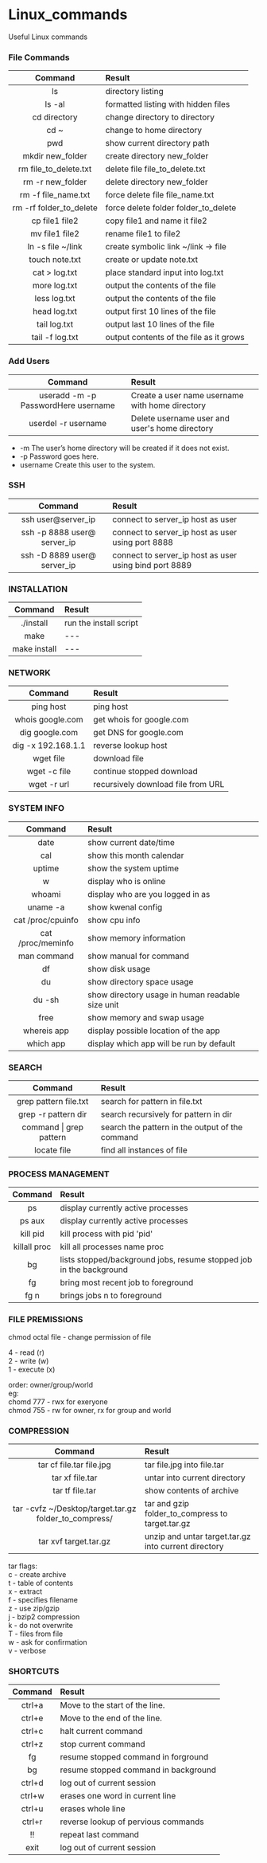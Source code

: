# Linux_commands
Useful Linux commands

### File Commands
| Command                 | Result                              |
| :---------------------: | :-----------------------------------|
| ls                      | directory listing |
| ls -al                  | formatted listing with hidden files |
| cd directory            | change directory to directory |
| cd ~                    | change to home directory |
| pwd                     | show current directory path |
| mkdir new_folder        | create directory new_folder |
| rm file_to_delete.txt   | delete file file_to_delete.txt |
| rm -r new_folder        | delete directory new_folder |
| rm -f file_name.txt     | force delete file file_name.txt |
| rm -rf folder_to_delete | force delete folder folder_to_delete |
| cp file1 file2          | copy file1 and name it file2 |
| mv file1 file2          | rename file1 to file2 |
| ln -s file ~/link       | create symbolic link ~/link -> file |
| touch note.txt          | create or update note.txt |
| cat > log.txt           | place standard input into log.txt |
| more log.txt            | output the contents of the file |
| less log.txt            | output the contents of the file |
| head log.txt            | output first 10 lines of the file |
| tail log.txt            | output last 10 lines of the file |
| tail -f log.txt         | output contents of the file as it grows |

### Add Users

| Command                                    | Result                                          |
| :----------------------------------------: | :-----------------------------------------------|
| useradd -m -p PasswordHere username        | Create a user name username with home directory |
| userdel -r username                        | Delete username user and user's home directory  |
* -m The user’s home directory will be created if it does not exist.
* -p Password goes here.
* username Create this user to the system.

### SSH

| Command                     | Result                              |
| :-------------------------: | :-----------------------------------|
| ssh user@server_ip          | connect to server_ip host as user |
| ssh -p 8888 user@ server_ip | connect to server_ip host as user using port 8888 |
| ssh -D 8889 user@ server_ip | connect to server_ip host as user using bind port 8889 |

### INSTALLATION
| Command      | Result                  |
| :----------: | :-----------------------|
| ./install    | run the install script  |
| make         | ---                     |
| make install | ---                     |

### NETWORK
| Command            | Result                    |
| :----------------: | :------------------------ |
| ping host          | ping host                 |
| whois google.com   | get whois for google.com  |
| dig google.com     | get DNS for google.com    |
| dig -x 192.168.1.1 | reverse lookup host       |
| wget file          | download file             |
| wget -c file       | continue stopped download |
| wget -r url        | recursively download file from URL |

### SYSTEM INFO

| Command            | Result                    |
| :----------------: | :------------------------ |
| date               | show current date/time |
| cal                | show this month calendar |
| uptime             | show the system uptime |
| w                  | display who is online |
| whoami             | display who are you logged in as |
| uname -a           | show kwenal config |
| cat /proc/cpuinfo  | show cpu info |
| cat /proc/meminfo  | show memory information |
| man command        | show manual for command |
| df                 | show disk usage |
| du                 | show directory space usage |
| du -sh             | show directory usage in human readable size unit |
| free               | show memory and swap usage |
| whereis app        | display possible location of the app |
| which app          | display which app will be run by default |

### SEARCH
| Command                 | Result                                |
| :---------------------: | :------------------------------------ |
| grep pattern file.txt   | search for pattern in file.txt        |
| grep -r pattern dir     | search recursively for pattern in dir |
| command \| grep pattern | search the pattern in the output of the command |
| locate file             | find all instances of file |

### PROCESS MANAGEMENT
| Command      | Result                                |
| :----------: | :------------------------------------ |
| ps           | display currently active processes |
| ps aux       | display currently active processes |
| kill pid     | kill process with pid 'pid' |
| killall proc | kill all processes name proc |
| bg           | lists stopped/background jobs, resume stopped job in the background |
| fg           | bring most recent job to foreground |
| fg n         | brings jobs n to foreground |

### FILE PREMISSIONS
chmod octal file - change permission of file<br>

4 - read (r)<br>
2 - write (w)<br>
1 - execute (x)<br>

order: owner/group/world<br>
eg:<br>
chomd 777 - rwx for exeryone<br>
chmod 755 - rw for owner, rx for group and world<br>

### COMPRESSION
| Command                  | Result                                |
| :----------------------: | :------------------------------------ |
| tar cf file.tar file.jpg | tar file.jpg into file.tar |
| tar xf file.tar          | untar into current directory |
| tar tf file.tar          | show contents of archive |
| tar -cvfz ~/Desktop/target.tar.gz folder_to_compress/ | tar and gzip folder_to_compress to target.tar.gz |
| tar xvf target.tar.gz    | unzip and untar target.tar.gz into current directory |

tar flags:<br>
c - create archive<br>
t - table of contents<br>
x - extract<br>
f - specifies filename<br>
z - use zip/gzip<br>
j - bzip2 compression<br>
k - do not overwrite<br>
T - files from file<br>
w - ask for confirmation<br>
v - verbose<br>

### SHORTCUTS
| Command                  | Result                                |
| :----------------------: | :------------------------------------ |
| ctrl+a | Move to the start of the line. |
| ctrl+e | Move to the end of the line. |
| ctrl+c | halt current command |
| ctrl+z | stop current command |
| fg     | resume stopped command in forground |
| bg     | resume stopped command in background |
| ctrl+d | log out of current session |
| ctrl+w | erases one word in current line |
| ctrl+u | erases whole line |
| ctrl+r | reverse lookup of pervious commands |
| !!     | repeat last command |
| exit   | log out of current session |

